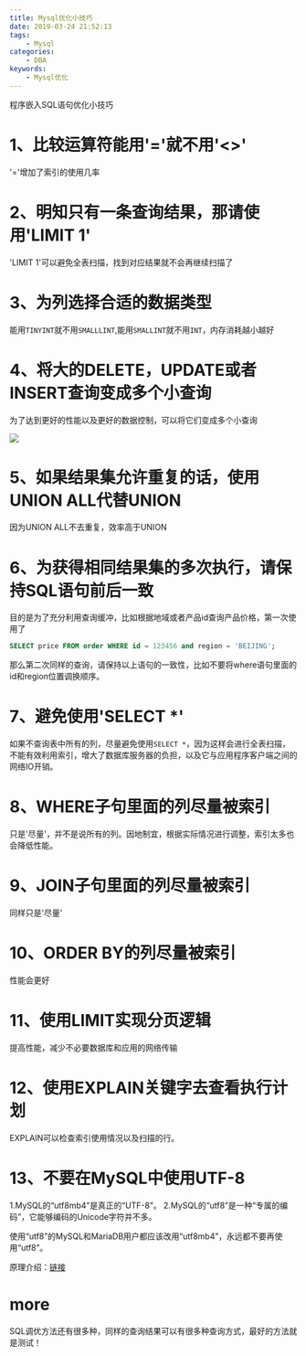 ```yaml
---
title: Mysql优化小技巧
date: 2019-03-24 21:52:13
tags:
    - Mysql
categories:
    - DBA
keywords:
    - Mysql优化
---
```


程序嵌入SQL语句优化小技巧

<!-- more -->

# 1、比较运算符能用'='就不用'<>'

'='增加了索引的使用几率

# 2、明知只有一条查询结果，那请使用'LIMIT 1'

'LIMIT 1'可以避免全表扫描，找到对应结果就不会再继续扫描了

# 3、为列选择合适的数据类型

能用`TINYINT`就不用`SMALLLINT`,能用`SMALLINT`就不用`INT`，内存消耗越小越好

# 4、将大的DELETE，UPDATE或者INSERT查询变成多个小查询

为了达到更好的性能以及更好的数据控制，可以将它们变成多个小查询

![](moresql.png)

# 5、如果结果集允许重复的话，使用UNION ALL代替UNION

因为UNION ALL不去重复，效率高于UNION

# 6、为获得相同结果集的多次执行，请保持SQL语句前后一致

目的是为了充分利用查询缓冲，比如根据地域或者产品id查询产品价格，第一次使用了
``` sql
SELECT price FROM order WHERE id = 123456 and region = 'BEIJING';
```
那么第二次同样的查询，请保持以上语句的一致性，比如不要将where语句里面的id和region位置调换顺序。

# 7、避免使用'SELECT *'

如果不查询表中所有的列，尽量避免使用`SELECT *`，因为这样会进行全表扫描，不能有效利用索引，增大了数据库服务器的负担，以及它与应用程序客户端之间的网络IO开销。

# 8、WHERE子句里面的列尽量被索引

只是'尽量'，并不是说所有的列。因地制宜，根据实际情况进行调整，索引太多也会降低性能。

# 9、JOIN子句里面的列尽量被索引

同样只是'尽量'

# 10、ORDER BY的列尽量被索引

性能会更好

# 11、使用LIMIT实现分页逻辑

提高性能，减少不必要数据库和应用的网络传输

# 12、使用EXPLAIN关键字去查看执行计划

EXPLAIN可以检查索引使用情况以及扫描的行。

# 13、不要在MySQL中使用UTF-8

1.MySQL的“utf8mb4”是真正的“UTF-8”。
2.MySQL的“utf8”是一种“专属的编码”，它能够编码的Unicode字符并不多。

使用“utf8”的MySQL和MariaDB用户都应该改用“utf8mb4”，永远都不要再使用“utf8”。

原理介绍：[链接](https://mp.weixin.qq.com/s/dN0OMvcUT--MQdsRVwDtCA)

# more

SQL调优方法还有很多种，同样的查询结果可以有很多种查询方式，最好的方法就是测试！






